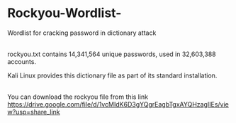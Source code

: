 # Rockyou-Wordlist-
Wordlist for cracking password in dictionary attack<br><br>

rockyou.txt contains 14,341,564 unique passwords, used in 32,603,388 accounts.

Kali Linux provides this dictionary file as part of its standard installation.<br><br>

You can download the rockyou file from this link<br>
https://drive.google.com/file/d/1vcMIdK6D3gYQgrEagbTgxAYQHzagIIEs/view?usp=share_link
